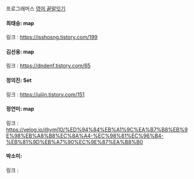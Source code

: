 프로그래머스 [영어 끝말잇기](https://school.programmers.co.kr/learn/courses/30/lessons/12981)<br>

#### 최태승: map
링크 : https://isshosng.tistory.com/199

#### 김선웅: map
링크 : https://dndenf.tistory.com/65

#### 정의진: Set
링크 : https://uijin.tistory.com/151

#### 정연미: map
링크 : https://velog.io/@ymj10/%ED%94%84%EB%A1%9C%EA%B7%B8%EB%9E%98%EB%A8%B8%EC%8A%A4-%EC%98%81%EC%96%B4-%EB%81%9D%EB%A7%90%EC%9E%87%EA%B8%B0

#### 박소미: 
링크 : 
